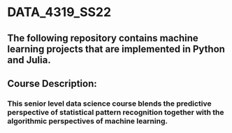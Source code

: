# DATA_4319_SS22

## The following repository contains machine learning projects that are implemented in Python and Julia. 


## Course Description:
### This senior level data science course blends the predictive perspective of statistical pattern recognition together with the algorithmic perspectives of machine learning.
